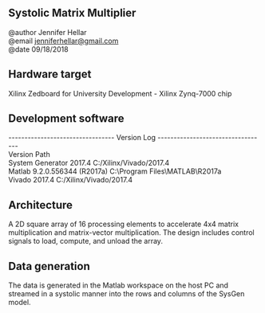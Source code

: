 ## Systolic Matrix Multiplier
@author Jennifer Hellar  
@email jenniferhellar@gmail.com  
@date 09/18/2018  

## Hardware target
Xilinx Zedboard for University Development - Xilinx Zynq-7000 chip

## Development software
--------------------------------- Version Log ----------------------------------  
Version                                 Path  
System Generator 2017.4                 C:/Xilinx/Vivado/2017.4  
Matlab 9.2.0.556344 (R2017a)            C:\Program Files\MATLAB\R2017a  
Vivado 2017.4                           C:/Xilinx/Vivado/2017.4  

## Architecture
A 2D square array of 16 processing elements to accelerate 4x4 matrix multiplication and matrix-vector multiplication.  The design includes control signals to load, compute, and unload the array. 

## Data generation
The data is generated in the Matlab workspace on the host PC and streamed in a systolic manner into the rows and columns of the SysGen model. 
